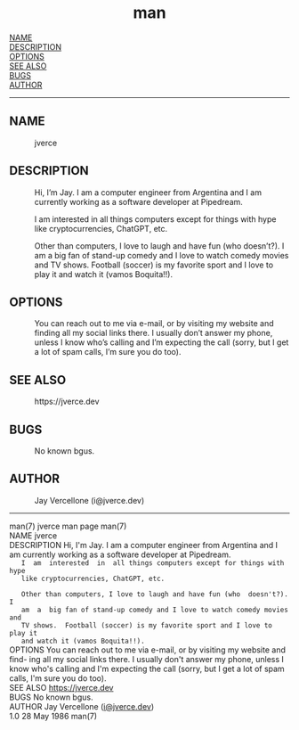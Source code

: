 <!-- Creator     : groff version 1.23.0 -->
<!-- CreationDate: Wed Jan  8 18:41:50 2025 -->
<!DOCTYPE html PUBLIC "-//W3C//DTD HTML 4.01 Transitional//EN"
"http://www.w3.org/TR/html4/loose.dtd">
<html>
<head>
<meta name="generator" content="groff -Thtml, see www.gnu.org">
<meta http-equiv="Content-Type" content="text/html; charset=US-ASCII">
<meta name="Content-Style" content="text/css">
<style type="text/css">
       p       { margin-top: 0; margin-bottom: 0; vertical-align: top }
       pre     { margin-top: 0; margin-bottom: 0; vertical-align: top }
       table   { margin-top: 0; margin-bottom: 0; vertical-align: top }
       h1      { text-align: center }
</style>
<title>man</title>

</head>
<body>

<h1 align="center">man</h1>

<a href="#NAME">NAME</a><br>
<a href="#DESCRIPTION">DESCRIPTION</a><br>
<a href="#OPTIONS">OPTIONS</a><br>
<a href="#SEE ALSO">SEE ALSO</a><br>
<a href="#BUGS">BUGS</a><br>
<a href="#AUTHOR">AUTHOR</a><br>

<hr>


<h2>NAME
<a name="NAME"></a>
</h2>


<p style="margin-left:9%; margin-top: 1em">jverce</p>

<h2>DESCRIPTION
<a name="DESCRIPTION"></a>
</h2>


<p style="margin-left:9%; margin-top: 1em">Hi, I&rsquo;m
Jay. I am a computer engineer from Argentina and I am
currently working as a software developer at Pipedream.</p>

<p style="margin-left:9%; margin-top: 1em">I am interested
in all things computers except for things with hype like
cryptocurrencies, ChatGPT, etc.</p>

<p style="margin-left:9%; margin-top: 1em">Other than
computers, I love to laugh and have fun (who
doesn&rsquo;t?). I am a big fan of stand-up comedy and I
love to watch comedy movies and TV shows. Football (soccer)
is my favorite sport and I love to play it and watch it
(vamos Boquita!!).</p>

<h2>OPTIONS
<a name="OPTIONS"></a>
</h2>


<p style="margin-left:9%; margin-top: 1em">You can reach
out to me via e-mail, or by visiting my website and finding
all my social links there. I usually don&rsquo;t answer my
phone, unless I know who&rsquo;s calling and I&rsquo;m
expecting the call (sorry, but I get a lot of spam calls,
I&rsquo;m sure you do too).</p>

<h2>SEE ALSO
<a name="SEE ALSO"></a>
</h2>



<p style="margin-left:9%; margin-top: 1em">https://jverce.dev</p>

<h2>BUGS
<a name="BUGS"></a>
</h2>


<p style="margin-left:9%; margin-top: 1em">No known
bgus.</p>

<h2>AUTHOR
<a name="AUTHOR"></a>
</h2>


<p style="margin-left:9%; margin-top: 1em">Jay Vercellone
(i@jverce.dev)</p>
<hr>
</body>
</html>

man(7)                          jverce man page                         man(7)

NAME
       jverce


DESCRIPTION
       Hi, I'm Jay. I am a computer engineer from Argentina and I am currently
       working as a software developer at Pipedream.

       I  am  interested  in  all things computers except for things with hype
       like cryptocurrencies, ChatGPT, etc.

       Other than computers, I love to laugh and have fun (who  doesn't?).   I
       am  a  big fan of stand-up comedy and I love to watch comedy movies and
       TV shows.  Football (soccer) is my favorite sport and I love to play it
       and watch it (vamos Boquita!!).


OPTIONS
       You can reach out to me via e-mail, or by visiting my website and find-
       ing all my social links there.  I usually don't answer my phone, unless
       I know who's calling and I'm expecting the call (sorry, but I get a lot
       of spam calls, I'm sure you do too).


SEE ALSO
       https://jverce.dev


BUGS
       No known bgus.


AUTHOR
       Jay Vercellone (i@jverce.dev)

1.0                               28 May 1986                           man(7)
```
